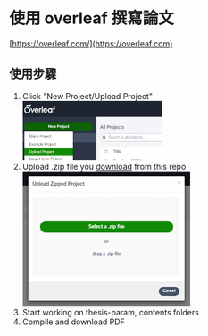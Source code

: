# 使用 overleaf 撰寫論文

[https://overleaf.com/](https://overleaf.com)

## 使用步驟

1. Click "New Project/Upload Project"<br /><img src='./images/md/click.png' alt='click' style="width:250px">
1. Upload .zip file you [download](https://minhaskamal.github.io/DownGit/#/home?url=https://github.com/jerryhuangyu/NckuXRLabThesisTemplate/) from this repo<br /><img src='./images/md/zip.png' alt='click' style="width:300px">
1. Start working on thesis-param, contents folders
1. Compile and download PDF
